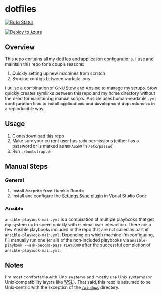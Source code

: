# dotfiles

[![Build Status](https://travis-ci.org/jessemillar/dotfiles.svg?branch=master)](https://travis-ci.org/jessemillar/dotfiles)

[![Deploy to Azure](https://azuredeploy.net/deploybutton.svg)](https://azuredeploy.net/)

## Overview

This repo contains all my dotfiles and application configurations. I use and maintain this repo for a couple reasons:
1. Quickly setting up new machines from scratch
1. Syncing configs between workstations

I utilize a combination of [GNU Stow](https://www.gnu.org/software/stow/) and [Ansible](https://www.ansible.com/) to manage my setups. Stow quickly creates symlinks between this repo and my home directory without the need for maintaining manual scripts. Ansible uses human-readable `.yml` configuration files to install applications and development dependencies in a reproducible way.

## Usage

1. Clone/download this repo
1. Make sure your current user has `sudo` permissions (either has a password or is marked as `NOPASSWD` in `/etc/passwd`)
1. Run `./bootstrap.sh`

## Manual Steps

### General

1. Install Aseprite from Humble Bundle
1. Install and configure the [Settings Sync plugin](https://marketplace.visualstudio.com/items?itemName=Shan.code-settings-sync) in Visual Studio Code

### Ansible

`ansible-playbook-main.yml` is a combination of multiple playbooks that get my system up to speed quickly with minimal user interaction. There are a few Ansible playbooks included in the repo that are not called as part of `ansible-playbook-main.yml`. Depending on which machine I'm configuring, I'll manually run one (or all) of the non-included playbooks via `ansible-playbook --ask-become-pass PLAYBOOK` after the successful completion of `ansible-playbook-main.yml`.

## Notes

I'm most comfortable with Unix systems and mostly use Unix systems (or Unix-compatibility layers like [WSL](https://docs.microsoft.com/en-us/windows/wsl/about)). That said, this repo is assumed to be Unix-centric with the exception of the [`/windows`](windows) directory.
